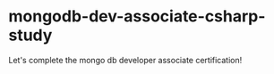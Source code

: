 # mongodb-dev-associate-csharp-study

Let's complete the mongo db developer associate certification!